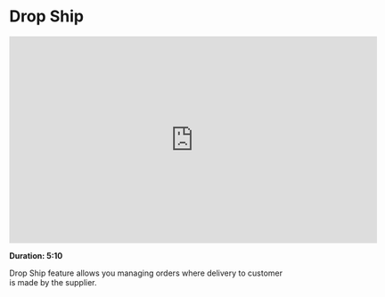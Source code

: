 <!-- add-breadcrumbs -->
# Drop Ship

<iframe width="660" height="371" src="https://www.youtube.com/embed/hUc0hu_XLdo" frameborder="0" allowfullscreen></iframe>

**Duration: 5:10**

Drop Ship feature allows you managing orders where delivery to customer is made by the supplier.